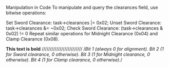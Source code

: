  Manipulation in Code
To manipulate and query the clearances field, use bitwise operations:

Set Sword Clearance: task->clearances |= 0x02;
Unset Sword Clearance: task->clearances &= ~0x02;
Check Sword Clearance: (task->clearances & 0x02) != 0
Repeat similar operations for Midnight Clearance (0x04) and Clamp Clearance (0x08).


**This text is bold**
/////////////////////////
/*Bit 1 (always 0 for alignment).
Bit 2 (1 for Sword clearance, 0 otherwise).
Bit 3 (1 for Midnight clearance, 0 otherwise).
Bit 4 (1 for Clamp clearance, 0 otherwise).*/
